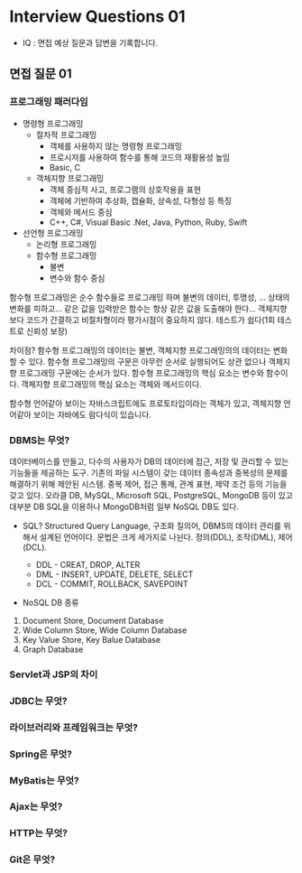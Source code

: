 # Interview Questions 01
* IQ : 면접 예상 질문과 답변을 기록합니다.

## 면접 질문 01

### 프로그래밍 패러다임

* 명령형 프로그래밍
  * 절차적 프로그래밍
    * 객체를 사용하지 않는 명령형 프로그래밍
    * 프로시저를 사용하여 함수를 통해 코드의 재활용성 높임
    * Basic, C
  * 객체지향 프로그래밍
    * 객체 중심적 사고, 프로그램의 상호작용을 표현
    * 객체에 기반하여 추상화, 캡슐화, 상속성, 다형성 등 특징
    * 객체와 메서드 중심
    * C++, C#, Visual Basic .Net, Java, Python, Ruby, Swift
* 선언형 프로그래밍
  * 논리형 프로그래밍
  * 함수형 프로그래밍
    * 불변
    * 변수와 함수 중심

함수형 프로그래밍은 순수 함수들로 프로그래밍 하며 불변의 데이터, 투명성, ...
상태의 변화를 피하고... 같은 값을 입력받은 함수는 항상 같은 값을 도출해야 한다...
객체지향보다 코드가 간결하고 비절차형이라 평가시점이 중요하지 않다.
테스트가 쉽다(1회 테스트로 신뢰성 보장)

차이점? 함수형 프로그래밍의 데이터는 불변, 객체지향 프로그래밍의의 데이터는 변화할 수 있다.
함수형 프로그래밍의 구문은 아무런 순서로 실행되어도 상관 없으나 객체지향 프로그래밍 구문에는 순서가 있다.
함수형 프로그래밍의 핵심 요소는 변수와 함수이다. 객체지향 프로그래밍의 핵심 요소는 객체와 메서드이다.

함수형 언어같아 보이는 자바스크립트에도 프로토타입이라는 객체가 있고, 객체지향 언어같아 보이는 자바에도 람다식이 있습니다.

### DBMS는 무엇?
데이터베이스를 만들고, 다수의 사용자가 DB의 데이터에 접근, 저장 및 관리할 수 있는 기능들을 제공하는 도구.
기존의 파일 시스템이 갖는 데이터 종속성과 중복성의 문제를 해결하기 위해 제안된 시스템.
중복 제어, 접근 통제, 관계 표현, 제약 조건 등의 기능을 갖고 있다.
오라클 DB, MySQL, Microsoft SQL, PostgreSQL, MongoDB 등이 있고
대부분 DB SQL을 이용하나 MongoDB처럼 일부 NoSQL DB도 있다.

* SQL?
Structured Query Language, 구조화 질의어, DBMS의 데이터 관리를 위해서 설계된 언어이다.
문법은 크게 세가지로 나뉜다. 정의(DDL), 조작(DML), 제어(DCL).
  * DDL - CREAT, DROP, ALTER
  * DML - INSERT, UPDATE, DELETE, SELECT
  * DCL - COMMIT, ROLLBACK, SAVEPOINT

* NoSQL DB 종류
1. Document Store, Document Database
2. Wide Column Store, Wide Column Database
3. Key Value Store, Key Balue Database
4. Graph Database

### Servlet과 JSP의 차이

### JDBC는 무엇?

### 라이브러리와 프레임워크는 무엇?

### Spring은 무엇?

### MyBatis는 무엇?

### Ajax는 무엇?

### HTTP는 무엇?

### Git은 무엇?